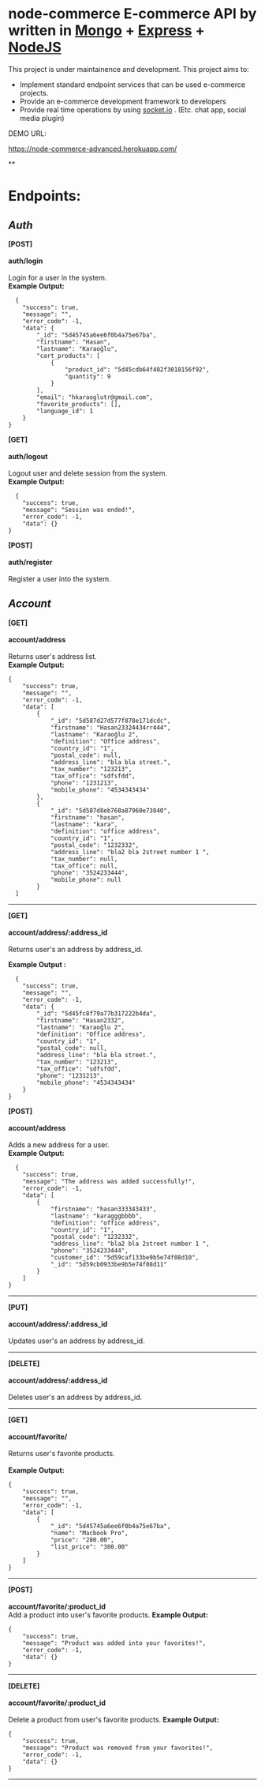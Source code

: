 
  
# node-commerce E-commerce API by written in  [Mongo](https://www.mongodb.com/) + [Express](https://expressjs.com) + [NodeJS](https://nodejs.org)      
      
This project is under maintainence and development. This project aims to:      
      
    
 - Implement standard endpoint services that can be used e-commerce projects.    
 - Provide an e-commerce development framework to developers    
 - Provide real time operations by using [socket.io](https://github.com/socketio/socket.io) . (Etc. chat app, social media plugin)  

DEMO URL:

https://node-commerce-advanced.herokuapp.com/

**  
  
# Endpoints:  
  
## *Auth*  
  
**[POST]**<br>  
**auth/login**<br>  
  Login for a user in the system.  <br>
  **Example Output:**<br>
  

      {
        "success": true,
        "message": "",
        "error_code": -1,
        "data": {
            "_id": "5d45745a6ee6f0b4a75e67ba",
            "firstname": "Hasan",
            "lastname": "Karaoğlu",
            "cart_products": [
                {
                    "product_id": "5d45cdb64f402f3018156f92",
                    "quantity": 9
                }
            ],
            "email": "hkaraoglutr@gmail.com",
            "favorite_products": [],
            "language_id": 1
        }
    }
     
**[GET]**<br>  
**auth/logout**<br>  
  Logout user and delete session from the system.  <br>
  **Example Output:** <br>

      {
        "success": true,
        "message": "Session was ended!",
        "error_code": -1,
        "data": {}
    }
      
   **[POST]**<br>  
**auth/register**<br>  
  Register a user into the system.  
  
## *Account*  
  
**[GET]**<br>  
**account/address**<br>  
Returns user's address list.  <br>
**Example Output:** <br>

    {
        "success": true,
        "message": "",
        "error_code": -1,
        "data": [
            {
                "_id": "5d587d27d577f878e171dcdc",
                "firstname": "Hasan23324434rr444",
                "lastname": "Karaoğlu 2",
                "definition": "Office address",
                "country_id": "1",
                "postal_code": null,
                "address_line": "bla bla street.",
                "tax_number": "123213",
                "tax_office": "sdfsfdd",
                "phone": "1231213",
                "mobile_phone": "4534343434"
            },
            {
                "_id": "5d587d8eb768a87960e73840",
                "firstname": "hasan",
                "lastname": "kara",
                "definition": "office address",
                "country_id": "1",
                "postal_code": "1232332",
                "address_line": "bla2 bla 2street number 1 ",
                "tax_number": null,
                "tax_office": null,
                "phone": "3524233444",
                "mobile_phone": null
            }
      ]

<hr />
  
**[GET]**<br>  
**account/address/:address_id**<br>  
Returns user's an address by address_id.  

**Example Output : <br>**

      {
        "success": true,
        "message": "",
        "error_code": -1,
        "data": {
            "_id": "5d45fc8f79a77b317222b4da",
            "firstname": "Hasan2332",
            "lastname": "Karaoğlu 2",
            "definition": "Office address",
            "country_id": "1",
            "postal_code": null,
            "address_line": "bla bla street.",
            "tax_number": "123213",
            "tax_office": "sdfsfdd",
            "phone": "1231213",
            "mobile_phone": "4534343434"
        }
    }

  
**[POST]**<br>  
**account/address**<br>  
Adds a new address for a user.   <br>
**Example Output:**

      {
        "success": true,
        "message": "The address was added successfully!",
        "error_code": -1,
        "data": [
            {
                "firstname": "hasan333343433",
                "lastname": "karagggbbbb",
                "definition": "office address",
                "country_id": "1",
                "postal_code": "1232332",
                "address_line": "bla2 bla 2street number 1 ",
                "phone": "3524233444",
                "customer_id": "5d59caf133be9b5e74f08d10",
                "_id": "5d59cb0933be9b5e74f08d11"
            }
        ]
    }

<hr/>

**[PUT]**<br>  
**account/address/:address_id**<br>  
Updates user's an address by address_id.  
  
  <hr/>
  
**[DELETE]**<br>  
**account/address/:address_id**<br>  
Deletes user's an address by address_id.
<hr/>

**[GET]**<br>  
**account/favorite/**<br>  
Returns user's favorite products.<br>  
**Example Output:**<br>  
    
    {
        "success": true,
        "message": "",
        "error_code": -1,
        "data": [
            {
                "_id": "5d45745a6ee6f0b4a75e67ba",
                "name": "Macbook Pro",
                "price": "280.00",
                "list_price": "300.00"
            }
        ]
    }
<hr/>

**[POST]** <br>  
**account/favorite/:product_id**<br>
Add a product into user's favorite products.
**Example Output:**<br>  

    {
        "success": true,
        "message": "Product was added into your favorites!",
        "error_code": -1,
        "data": {}
    }

  <hr/>

**[DELETE]**<br>  
**account/favorite/:product_id**<br>  
Delete a product from user's favorite products.
**Example Output:**<br>  

    {
        "success": true,
        "message": "Product was removed from your favorites!",
        "error_code": -1,
        "data": {}
    }
<hr/>
